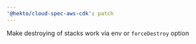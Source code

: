 ```yaml
---
'@hekto/cloud-spec-aws-cdk': patch
---
```


Make destroying of stacks work via env or `forceDestroy` option
